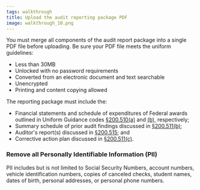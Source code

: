 ```yaml
---
tags: walkthrough
title: Upload the audit reporting package PDF
image: walkthrough_10.png
---
```


You must merge all components of the audit report package into a single PDF file before uploading. Be sure your PDF file meets the uniform guidelines:

- Less than 30MB
- Unlocked with no password requirements
- Converted from an electronic document and text searchable
- Unencrypted
- Printing and content copying allowed

The reporting package must include the:
- Financial statements and schedule of expenditures of Federal awards outlined in Uniform Guidance codes [§200.510(a)](https://www.ecfr.gov/current/title-2/subtitle-A/chapter-II/part-200/subpart-F/subject-group-ECFRc3bd6ae97de5a40/section-200.510#p-200.510(a)) and [(b)](https://www.ecfr.gov/current/title-2/subtitle-A/chapter-II/part-200/subpart-F/subject-group-ECFRc3bd6ae97de5a40/section-200.510#p-200.510(b)), respectively;
- Summary schedule of prior audit findings discussed in [§200.511(b)](https://www.ecfr.gov/current/title-2/section-200.511#p-200.511(b));
- Auditor's report(s) discussed in [§200.515](https://www.ecfr.gov/current/title-2/section-200.515); and
- Corrective action plan discussed in [§200.511(c)](https://www.ecfr.gov/current/title-2/section-200.511#p-200.511(c)).

### Remove all Personally Identifiable Information (PII)

PII includes but is not limited to Social Security Numbers, account numbers, vehicle identification numbers, copies of canceled checks, student names, dates of birth, personal addresses, or personal phone numbers.


